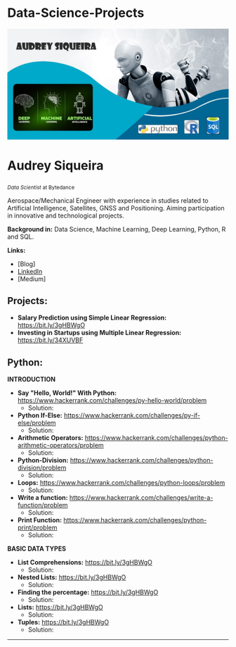 # Data-Science-Projects

<p align="center">
  <img src="banner1.jpg" >
</p>

# Audrey Siqueira
<sub>*Data Scientist* at Bytedance </sub>

Aerospace/Mechanical Engineer with experience in studies related to Artificial Intelligence, Satellites, GNSS and Positioning.
Aiming participation in innovative and technological projects. 

**Background in:** Data Science, Machine Learning, Deep Learning, Python, R and SQL. 
 
 **Links:**
* [Blog]
* [LinkedIn](https://www.linkedin.com/in/audrey-siqueira-b5341ba3/)
* [Medium]


## Projects:
* **Salary Prediction using Simple Linear Regression:** https://bit.ly/3gHBWgO
* **Investing in Startups using Multiple Linear Regression:** https://bit.ly/34XUVBF 


## Python:
**INTRODUCTION**
* **Say "Hello, World!" With Python:** https://www.hackerrank.com/challenges/py-hello-world/problem 
  * Solution:
* **Python If-Else:** https://www.hackerrank.com/challenges/py-if-else/problem
  * Solution:
* **Arithmetic Operators:** https://www.hackerrank.com/challenges/python-arithmetic-operators/problem
  * Solution:
* **Python-Division:** https://www.hackerrank.com/challenges/python-division/problem
  * Solution:
* **Loops:** https://www.hackerrank.com/challenges/python-loops/problem
  * Solution:
* **Write a function:** https://www.hackerrank.com/challenges/write-a-function/problem
  * Solution:
* **Print Function:** https://www.hackerrank.com/challenges/python-print/problem
  * Solution:

**BASIC DATA TYPES**
* **List Comprehensions:** https://bit.ly/3gHBWgO
  * Solution:
* **Nested Lists:** https://bit.ly/3gHBWgO
  * Solution:
* **Finding the percentage:** https://bit.ly/3gHBWgO
  * Solution:
* **Lists:** https://bit.ly/3gHBWgO
  * Solution:
* **Tuples:** https://bit.ly/3gHBWgO
  * Solution:


---
